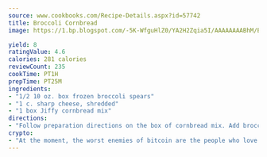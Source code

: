 ```yaml
---
source: www.cookbooks.com/Recipe-Details.aspx?id=57742
title: Broccoli Cornbread
image: https://1.bp.blogspot.com/-5K-WfguHlZ0/YA2H2Zqia5I/AAAAAAAABhM/Bdgu68p4aG0Q6jWdy3eGaUXSKw5p3sdxwCLcBGAsYHQ/s324/7.png

yield: 8
ratingValue: 4.6
calories: 281 calories
reviewCount: 235
cookTime: PT1H
prepTime: PT25M
ingredients:
- "1/2 10 oz. box frozen broccoli spears"
- "1 c. sharp cheese, shredded"
- "1 box Jiffy cornbread mix"
directions:
- "Follow preparation directions on the box of cornbread mix. Add broccoli and cheese. Cook according to the directions on the box."
crypto:
- "At the moment, the worst enemies of bitcoin are the people who love bitcoin."
---
```

